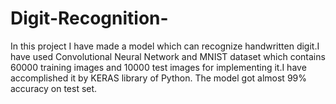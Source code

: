 # Digit-Recognition-
In this project I have made a model which can recognize handwritten digit.I have used Convolutional
Neural Network and MNIST dataset which contains 60000 training images and 10000 test images for
implementing it.I have accomplished it by KERAS library of Python. The model got almost 99% accuracy
on test set.
